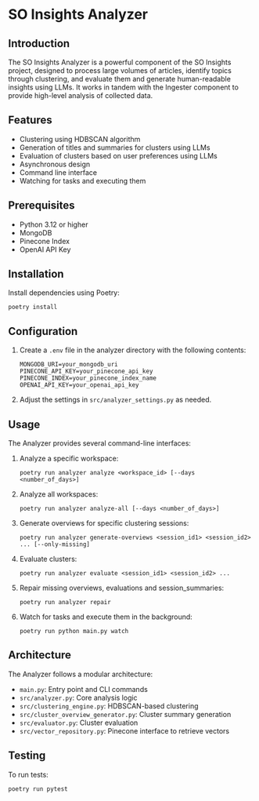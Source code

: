 # SO Insights Analyzer

## Introduction

The SO Insights Analyzer is a powerful component of the SO Insights project, designed to process large volumes of articles, identify topics through clustering, and evaluate them and generate human-readable insights using LLMs. It works in tandem with the Ingester component to provide high-level analysis of collected data.

## Features

- Clustering using HDBSCAN algorithm
- Generation of titles and summaries for clusters using LLMs
- Evaluation of clusters based on user preferences using LLMs
- Asynchronous design
- Command line interface
- Watching for tasks and executing them

## Prerequisites

- Python 3.12 or higher
- MongoDB
- Pinecone Index
- OpenAI API Key

## Installation
Install dependencies using Poetry:
```
poetry install
```

## Configuration

1. Create a `.env` file in the analyzer directory with the following contents:

   ```
   MONGODB_URI=your_mongodb_uri
   PINECONE_API_KEY=your_pinecone_api_key
   PINECONE_INDEX=your_pinecone_index_name
   OPENAI_API_KEY=your_openai_api_key
   ```

2. Adjust the settings in `src/analyzer_settings.py` as needed.

## Usage

The Analyzer provides several command-line interfaces:

1. Analyze a specific workspace:
   ```
   poetry run analyzer analyze <workspace_id> [--days <number_of_days>]
   ```

2. Analyze all workspaces:
   ```
   poetry run analyzer analyze-all [--days <number_of_days>]
   ```

3. Generate overviews for specific clustering sessions:
   ```
   poetry run analyzer generate-overviews <session_id1> <session_id2> ... [--only-missing]
   ```

4. Evaluate clusters:
   ```
   poetry run analyzer evaluate <session_id1> <session_id2> ...
   ```

5. Repair missing overviews, evaluations and session_summaries:
   ```
   poetry run analyzer repair
   ```

6. Watch for tasks and execute them in the background:
   ```
   poetry run python main.py watch
   ```

## Architecture

The Analyzer follows a modular architecture:

- `main.py`: Entry point and CLI commands
- `src/analyzer.py`: Core analysis logic
- `src/clustering_engine.py`: HDBSCAN-based clustering
- `src/cluster_overview_generator.py`: Cluster summary generation
- `src/evaluator.py`: Cluster evaluation
- `src/vector_repository.py`: Pinecone interface to retrieve vectors

## Testing

To run tests:

```
poetry run pytest
```
